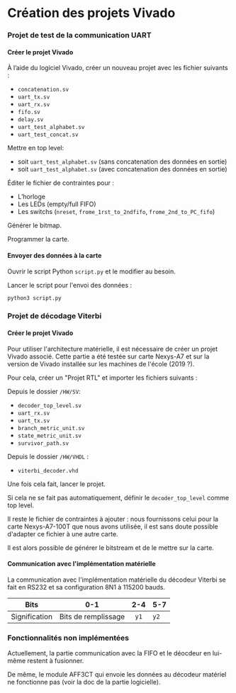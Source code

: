 # Création des projets Vivado

### Projet de test de la communication UART
#### Créer le projet Vivado
À l’aide du logiciel Vivado, créer un nouveau projet avec les fichier suivants :
- `concatenation.sv`
- `uart_tx.sv`
- `uart_rx.sv`
- `fifo.sv`
- `delay.sv`
- `uart_test_alphabet.sv`
- `uart_test_concat.sv`

Mettre en top level:
- soit `uart_test_alphabet.sv` (sans concatenation des données en sortie)
- soit `uart_test_alphabet.sv` (avec concatenation des données en sortie)

Éditer le fichier de contraintes pour :
- L’horloge
- Les LEDs (empty/full FIFO)
- Les switchs (`nreset`, `frome_1rst_to_2ndfifo`, `frome_2nd_to_PC_fifo`)

Générer le bitmap.

Programmer la carte.

#### Envoyer des données à la carte
Ouvrir le script Python `script.py` et le modifier au besoin.

Lancer le script pour l'envoi des données :

```bash
python3 script.py
```

### Projet de décodage Viterbi
#### Créer le projet Vivado
Pour utiliser l'architecture matérielle, il est nécessaire de créer un projet Vivado associé. Cette partie a été testée sur carte Nexys-A7 et sur la version de Vivado installée sur les machines de l'école (2019 ?).

Pour cela, créer un "Projet RTL" et importer les fichiers suivants :

Depuis le dossier `/HW/SV`:
- `decoder_top_level.sv`
- `uart_rx.sv`
- `uart_tx.sv`
- `branch_metric_unit.sv`
- `state_metric_unit.sv`
- `survivor_path.sv`

Depuis le dossier `/HW/VHDL` :
- `viterbi_decoder.vhd`

Une fois cela fait, lancer le projet.

Si cela ne se fait pas automatiquement, définir le `decoder_top_level` comme top level.

Il reste le fichier de contraintes à ajouter : nous fournissons celui pour la carte Nexys-A7-100T que nous avons utilisée, il est sans doute possible d'adapter ce fichier à une autre carte.

Il est alors possible de générer le bitstream et de le mettre sur la carte.

#### Communication avec l'implémentation matérielle

La communication avec l'implémentation matérielle du décodeur Viterbi se fait en RS232 et sa configuration 8N1 à 115200 bauds.

|     Bits      |         0-1         | 2-4  | 5-7  |
|:-------------:|:-------------------:|:----:|:-----|
| Signification | Bits de remplissage | `y1` | `y2` |

### Fonctionnalités non implémentées

Actuellement, la partie communication avec la  FIFO et le déocdeur en lui-même restent à fusionner.

De même, le module AFF3CT qui envoie les données au décodeur matériel ne fonctionne pas (voir la doc de la partie logicielle).